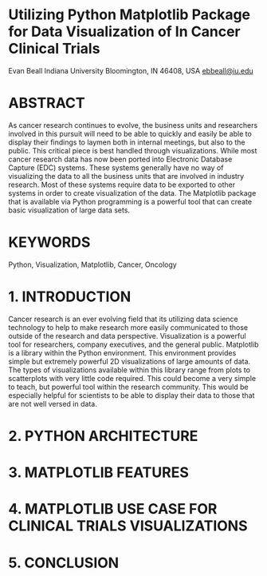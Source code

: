 # Utilizing Python Matplotlib Package for Data Visualization of In Cancer Clinical Trials
Evan Beall
Indiana University
Bloomington, IN 46408, USA
ebbeall@iu.edu
# ABSTRACT
As cancer research continues to evolve, the business units and researchers involved in this pursuit will need to be able to quickly and easily be able to display their findings to laymen both in internal meetings, but also to the public.  This critical piece is best handled through visualizations.  While most cancer research data has now been ported into Electronic Database Capture (EDC) systems.  These systems generally have no way of visualizing the data to all the business units that are involved in industry research.  Most of these systems require data to be exported to other systems in order to create visualization of the data.  The Matplotlib package that is available via Python programming is a powerful tool that can create basic visualization of large data sets.
# KEYWORDS
Python, Visualization, Matplotlib, Cancer, Oncology
# 1. INTRODUCTION
Cancer research is an ever evolving field that its utilizing data science technology to help to make research more easily communicated to those outside of the research and data perspective.  Visualization is a powerful tool for researchers, company executives, and the general public.  Matplotlib is a library within the Python environment.  This environment provides simple but extremely powerful 2D visualizations of large amounts of data.  The types of visualizations available within this library range from plots to scatterplots with very little code required.  This could become a very simple to teach, but powerful tool within the research community.  This would be especially helpful for scientists to be able to display their data to those that are not well versed in data.
# 2. PYTHON ARCHITECTURE

# 3. MATPLOTLIB FEATURES

# 4. MATPLOTLIB USE CASE FOR CLINICAL TRIALS VISUALIZATIONS

# 5. CONCLUSION
